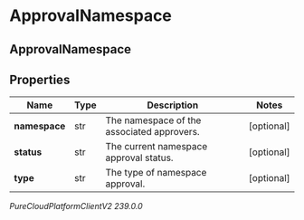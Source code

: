 # ApprovalNamespace

## ApprovalNamespace

## Properties

|Name | Type | Description | Notes|
|------------ | ------------- | ------------- | -------------|
| **namespace** | str | The namespace of the associated approvers. | [optional] |
| **status** | str | The current namespace approval status. | [optional] |
| **type** | str | The type of namespace approval. | [optional] |



_PureCloudPlatformClientV2 239.0.0_
